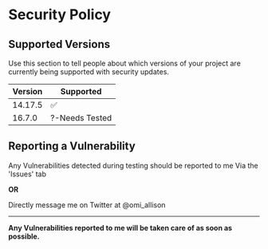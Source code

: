 # Security Policy

## Supported Versions

Use this section to tell people about which versions of your project are
currently being supported with security updates.

| Version | Supported          |
| ------- | ------------------ |
| 14.17.5 | :white_check_mark: |
| 16.7.0  |  ?-Needs Tested    |

## Reporting a Vulnerability

Any Vulnerabilities detected during testing should be reported to me Via the 'Issues' tab

<b>OR</b>

Directly message me on Twitter at @omi_allison

------------------------------------------------------------------------------------------

<b> Any Vulnerabilities reported to me will be taken care of as soon as possible. </b>
